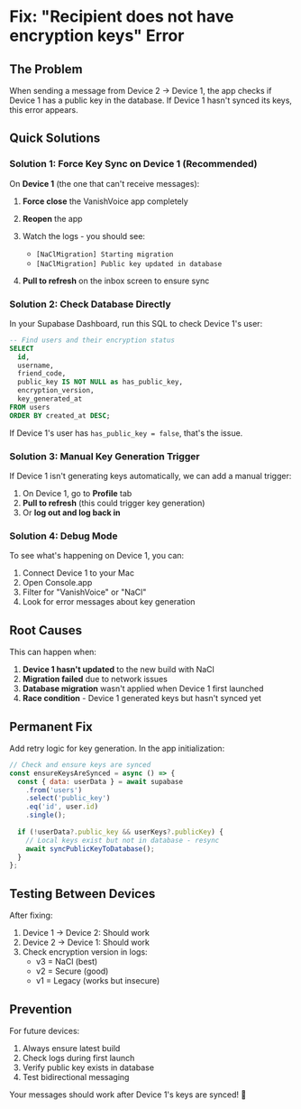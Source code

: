 # Fix: "Recipient does not have encryption keys" Error

## The Problem
When sending a message from Device 2 → Device 1, the app checks if Device 1 has a public key in the database. If Device 1 hasn't synced its keys, this error appears.

## Quick Solutions

### Solution 1: Force Key Sync on Device 1 (Recommended)

On **Device 1** (the one that can't receive messages):

1. **Force close** the VanishVoice app completely
2. **Reopen** the app
3. Watch the logs - you should see:
   - `[NaClMigration] Starting migration`
   - `[NaClMigration] Public key updated in database`

4. **Pull to refresh** on the inbox screen to ensure sync

### Solution 2: Check Database Directly

In your Supabase Dashboard, run this SQL to check Device 1's user:

```sql
-- Find users and their encryption status
SELECT 
  id,
  username,
  friend_code,
  public_key IS NOT NULL as has_public_key,
  encryption_version,
  key_generated_at
FROM users
ORDER BY created_at DESC;
```

If Device 1's user has `has_public_key = false`, that's the issue.

### Solution 3: Manual Key Generation Trigger

If Device 1 isn't generating keys automatically, we can add a manual trigger:

1. On Device 1, go to **Profile** tab
2. **Pull to refresh** (this could trigger key generation)
3. Or **log out and log back in**

### Solution 4: Debug Mode

To see what's happening on Device 1, you can:

1. Connect Device 1 to your Mac
2. Open Console.app
3. Filter for "VanishVoice" or "NaCl"
4. Look for error messages about key generation

## Root Causes

This can happen when:

1. **Device 1 hasn't updated** to the new build with NaCl
2. **Migration failed** due to network issues
3. **Database migration** wasn't applied when Device 1 first launched
4. **Race condition** - Device 1 generated keys but hasn't synced yet

## Permanent Fix

Add retry logic for key generation. In the app initialization:

```javascript
// Check and ensure keys are synced
const ensureKeysAreSynced = async () => {
  const { data: userData } = await supabase
    .from('users')
    .select('public_key')
    .eq('id', user.id)
    .single();
    
  if (!userData?.public_key && userKeys?.publicKey) {
    // Local keys exist but not in database - resync
    await syncPublicKeyToDatabase();
  }
};
```

## Testing Between Devices

After fixing:

1. Device 1 → Device 2: Should work
2. Device 2 → Device 1: Should work
3. Check encryption version in logs:
   - v3 = NaCl (best)
   - v2 = Secure (good)
   - v1 = Legacy (works but insecure)

## Prevention

For future devices:
1. Always ensure latest build
2. Check logs during first launch
3. Verify public key exists in database
4. Test bidirectional messaging

Your messages should work after Device 1's keys are synced! 🔐